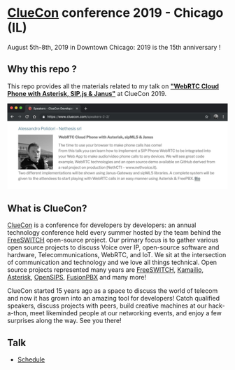 # [ClueCon](https://www.cluecon.com/) conference 2019 - Chicago (IL)

August 5th-8th, 2019 in Downtown Chicago: 2019 is the 15th anniversary !

## Why this repo ?

This repo provides all the materials related to my talk on [**"WebRTC Cloud Phone with Asterisk, SIP.js & Janus"**](https://www.cluecon.com/speakers-2-2/) at ClueCon 2019.

<kbd>![Talk schedule](statics/talk-schedule.jpeg)</kbd>

## What is ClueCon?
[ClueCon](https://www.cluecon.com/) is a conference for developers by developers: an annual technology conference held every summer hosted by the team behind the [FreeSWITCH](https://freeswitch.com) open-source project. Our primary focus is to gather various open source projects to discuss Voice over IP, open-source software and hardware, Telecommunications, WebRTC, and IoT. We sit at the intersection of communication and technology and we love all things technical. Open source projects represented many years are [FreeSWITCH](https://freeswitch.com), [Kamailio](https://www.kamailio.org/), [Asterisk](https://www.asterisk.org/), [OpenSIPS](https://opensips.org/), [FusionPBX](https://www.fusionpbx.com/) and many more!

ClueCon started 15 years ago as a space to discuss the world of telecom and now it has grown into an amazing tool for developers! Catch qualified speakers, discuss projects with peers, build creative machines at our hack-a-thon, meet likeminded people at our networking events, and enjoy a few surprises along the way. See you there!

## Talk

- [Schedule](https://www.cluecon.com/event/alessandro-polidori-nethesis-srl/)
